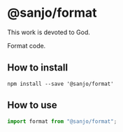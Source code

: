 # @sanjo/format

This work is devoted to God.

Format code.

## How to install

```
npm install --save '@sanjo/format'
```

## How to use

```js
import format from "@sanjo/format";
```
